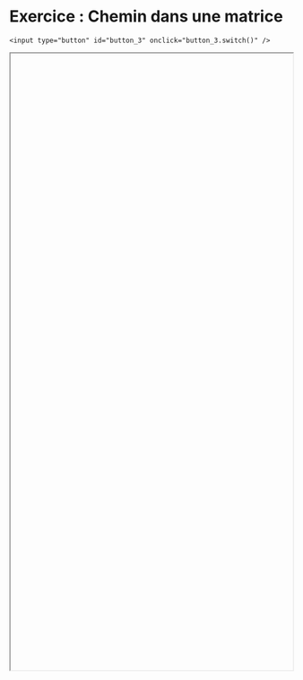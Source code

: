# Exercice : Chemin dans une matrice

<script>
    $(function() {
        document.getElementById("main-content").style.maxWidth = "90%";
        button_3 = button_cor(
            'https://raw.githubusercontent.com/fortierq/cours/main/algo/prog_dyn/td/matrice_prog_dyn.pdf',
            '3',
            'button_3'
        );
    });
</script>

```{margin}
<input type="button" id="button_3" onclick="button_3.switch()" />
```

<iframe id="3" height=1100 width=100% allowfullscreen></iframe>
